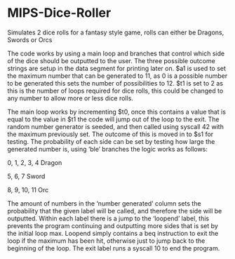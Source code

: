 # MIPS-Dice-Roller
Simulates 2 dice rolls for a fantasy style game, rolls can either be Dragons, Swords or Orcs

The code works by using a main loop and branches that control which side of the dice should be outputted to the user. The three possible outcome strings are setup in the data segment for printing later on. $a1 is used to set the maximum number that can be generated to 11, as 0 is a possible number to be generated this sets the number of possibilities to 12. $t1 is set to 2 as this is the number of loops required for dice rolls, this could be changed to any number to allow more or less dice rolls. 

The main loop works by incrementing $t0, once this contains a value that is equal to the value in $t1 the code will jump out of the loop to the exit. The random number generator is seeded, and then called using syscall 42 with the maximum previously set. The outcome of this is moved in to $s1 for testing. The probability of each side can be set by testing how large the generated number is, using ‘ble’ branches the logic works as follows:

0, 1, 2, 3, 4	      Dragon

5, 6, 7	            Sword

8, 9, 10, 11	      Orc

The amount of numbers in the ‘number generated’ column sets the probability that the given label will be called, and therefore the side will be outputted.
Within each label there is a jump to the ‘loopend’ label, this prevents the program continuing and outputting more sides that is set by the initial loop max. Loopend simply contains a beq instruction to exit the loop if the maximum has been hit, otherwise just to jump back to the beginning of the loop. The exit label runs a syscall 10 to end the program.
